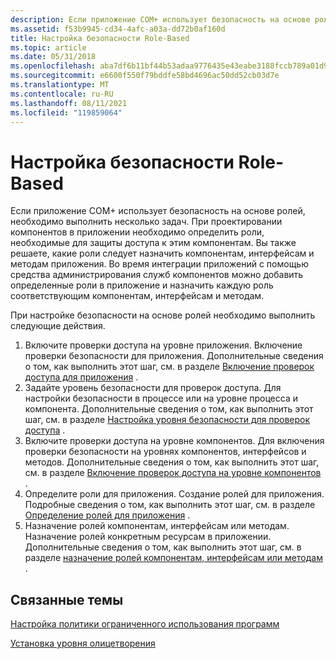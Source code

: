 ```yaml
---
description: Если приложение COM+ использует безопасность на основе ролей, необходимо выполнить несколько задач.
ms.assetid: f53b9945-cd34-4afc-a03a-dd72b0af160d
title: Настройка безопасности Role-Based
ms.topic: article
ms.date: 05/31/2018
ms.openlocfilehash: aba7df6b11bf44b53adaa9776435e43eabe3188fccb789a01d996f45331298dd
ms.sourcegitcommit: e6600f550f79bddfe58bd4696ac50dd52cb03d7e
ms.translationtype: MT
ms.contentlocale: ru-RU
ms.lasthandoff: 08/11/2021
ms.locfileid: "119859064"
---
```

# <a name="configuring-role-based-security"></a>Настройка безопасности Role-Based

Если приложение COM+ использует безопасность на основе ролей, необходимо выполнить несколько задач. При проектировании компонентов в приложении необходимо определить роли, необходимые для защиты доступа к этим компонентам. Вы также решаете, какие роли следует назначить компонентам, интерфейсам и методам приложения. Во время интеграции приложений с помощью средства администрирования служб компонентов можно добавить определенные роли в приложение и назначить каждую роль соответствующим компонентам, интерфейсам и методам.

При настройке безопасности на основе ролей необходимо выполнить следующие действия.

1.  Включите проверки доступа на уровне приложения. Включение проверки безопасности для приложения. Дополнительные сведения о том, как выполнить этот шаг, см. в разделе [Включение проверок доступа для приложения](enabling-access-checks-for-an-application.md) .
2.  Задайте уровень безопасности для проверок доступа. Для настройки безопасности в процессе или на уровне процесса и компонента. Дополнительные сведения о том, как выполнить этот шаг, см. в разделе [Настройка уровня безопасности для проверок доступа](setting-a-security-level-for-access-checks.md) .
3.  Включите проверки доступа на уровне компонентов. Для включения проверки безопасности на уровнях компонентов, интерфейсов и методов. Дополнительные сведения о том, как выполнить этот шаг, см. в разделе [Включение проверок доступа на уровне компонентов](enabling-access-checks-at-the-component-level.md) .
4.  Определите роли для приложения. Создание ролей для приложения. Подробные сведения о том, как выполнить этот шаг, см. в разделе [Определение ролей для приложения](defining-roles-for-an-application.md) .
5.  Назначение ролей компонентам, интерфейсам или методам. Назначение ролей конкретным ресурсам в приложении. Дополнительные сведения о том, как выполнить этот шаг, см. в разделе [назначение ролей компонентам, интерфейсам или методам](assigning-roles-to-components--interfaces--or-methods.md) .

## <a name="related-topics"></a>Связанные темы

<dl> <dt>

[Настройка политики ограниченного использования программ](configuring-the-software-restriction-policy.md)
</dt> <dt>

[Установка уровня олицетворения](setting-an-impersonation-level.md)
</dt> </dl>

 

 



